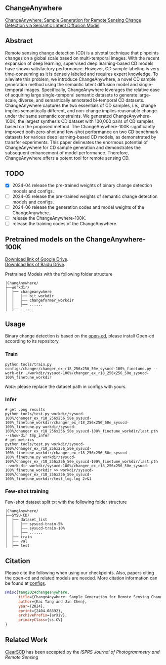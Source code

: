 ## ChangeAnywhere
[ChangeAnywhere: Sample Generation for Remote Sensing Change Detection via Semantic Latent Diffusion Model](https://arxiv.org/abs/2404.08892)

## Abstract
Remote sensing change detection (CD) is a pivotal technique that pinpoints changes on a global scale based on multi-temporal images. With the recent expansion of deep learning, supervised deep learning-based CD models have shown satisfactory performance. However, CD sample labeling is very time-consuming as it is densely labeled and requires expert knowledge. To alleviate this problem, we introduce ChangeAnywhere, a novel CD sample generation method using the semantic latent diffusion model and single-temporal images. Specifically, ChangeAnywhere leverages the relative ease of acquiring large single-temporal semantic datasets to generate large-scale, diverse, and semantically annotated bi-temporal CD datasets. ChangeAnywhere captures the two essentials of CD samples, i.e., change implies semantically different, and non-change implies reasonable change under the same semantic constraints. We generated ChangeAnywhere-100K, the largest synthesis CD dataset with 100,000 pairs of CD samples based on the proposed method. The ChangeAnywhere-100K significantly improved both zero-shot and few-shot performance on two CD benchmark datasets for various deep learning-based CD models, as demonstrated by transfer experiments. This paper delineates the enormous potential of ChangeAnywhere for CD sample generation and demonstrates the subsequent enhancement of model performance. Therefore, ChangeAnywhere offers a potent tool for remote sensing CD.

## TODO
- [x] 2024-04 release the pre-trained weights of binary change detection models and configs.
- [ ] 2024-05 release the pre-trained weights of semantic change detection models and configs.
- [ ] 2024-06 release the generation codes and model weights of the ChangeAnywhere.
- [ ] release the ChangeAnywhere-100K.
- [ ] release the training codes of the ChangeAnywhere.

## Pretrained models on the ChangeAnywhere-100K
[Download link of Google Drive](https://drive.google.com/file/d/19jI9Zi2Di0gD-hoZY-6xZ015senCsYBG/view?usp=sharing).  
[Download link of Baidu Drive](https://pan.baidu.com/s/16LEXz6hIvn6CQtlupDsvVQ?pwd=9591).

Pretrained Models with the following folder structure
```
│ChangAnywhere/
├──workdir/
│  ├── changeanywhere
│  │   ├── bit_workdir
│  │   ├── changeformer_workdir
│  │   ├── ......
│  ├── ......
```

## Usage
Binary change detection is based on the [open-cd](https://github.com/likyoo/open-cd), please install Open-cd according to its repository.

### Train
```
python tools/train.py configs/changer/changer_ex_r18_256x256_50e_sysucd-100%_finetune.py --work-dir ./workdir/sysucd-100%/changer_ex_r18_256x256_50e_sysucd-100%_finetune_workdir
```
*Note*: please replace the dataset path in configs with yours.
### Infer
```
# get .png results
python tools/test.py workdir/sysucd-100%/changer_ex_r18_256x256_50e_sysucd-100%_finetune_workdir/changer_ex_r18_256x256_50e_sysucd-100%_finetune.py workdir/sysucd-100%/changer_ex_r18_256x256_50e_sysucd-100%_finetune_workdir/last.pth --show-dir tmp_infer
# get metrics
python tools/test.py workdir/sysucd-100%/changer_ex_r18_256x256_50e_sysucd-100%_finetune_workdir/changer_ex_r18_256x256_50e_sysucd-100%_finetune.py workdir/sysucd-100%/changer_ex_r18_256x256_50e_sysucd-100%_finetune_workdir/last.pth --work-dir workdir/sysucd-100%/changer_ex_r18_256x256_50e_sysucd-100%_finetune_workdir >> workdir/sysucd-100%/changer_ex_r18_256x256_50e_sysucd-100%_finetune_workdir/test_log.log 2>&1
```
### Few-shot training
Few-shot dataset split txt with the following folder structure 
```
│ChangAnywhere/
├──SYSU-CD/
│  ├── dataset_list
│  │   ├── sysucd-train-5%
│  │   ├── sysucd-train-10%
│  │   ├── ......
│  ├── train
│  ├── val
│  ├── test
```

## Citation
Please cite the following when using our checkpoints. Also, papers citing the open-cd and related models are needed. More citation information can be found at [configs](configs). 
```bibtex
@misc{tang2024changeanywhere,
      title={ChangeAnywhere: Sample Generation for Remote Sensing Change Detection via Semantic Latent Diffusion Model}, 
      author={Kai Tang and Jin Chen},
      year={2024},
      eprint={2404.08892},
      archivePrefix={arXiv},
      primaryClass={cs.CV}
}
```

## Related Work
[ClearSCD](https://github.com/tangkai-RS/ClearSCD) has been accepted by the *ISPRS Journal of Photogrammetry and Remote Sensing*
